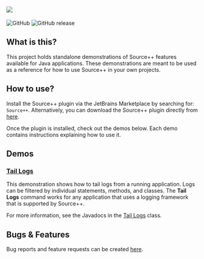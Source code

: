# ![](https://github.com/sourceplusplus/sourceplusplus/blob/master/.github/media/sourcepp_logo.svg)

![GitHub](https://img.shields.io/github/license/sourceplusplus/protocol)
![GitHub release](https://img.shields.io/github/v/release/sourceplusplus/sourceplusplus?include_prereleases)

## What is this?

This project holds standalone demonstrations of Source++ features available for Java applications. These demonstrations are meant to
be used as a reference for how to use Source++ in your own projects.

## How to use?

Install the Source++ plugin via the JetBrains Marketplace by searching for: `Source++`.
Alternatively, you can download the Source++ plugin directly from [here](https://plugins.jetbrains.com/plugin/12033-source-).

Once the plugin is installed, check out the demos below. Each demo contains instructions explaining how to use it.

## Demos

### [Tail Logs](./src/main/java/spp/demo/command/TailLogs.java)

This demonstration shows how to tail logs from a running application. Logs can be filtered by individual statements,
methods, and classes. The **Tail Logs** command works for any application that uses a logging framework that is supported by Source++.

For more information, see the Javadocs in the [Tail Logs](./src/main/java/spp/demo/command/TailLogs.java) class.

## Bugs & Features

Bug reports and feature requests can be created [here](https://github.com/sourceplusplus/sourceplusplus/issues).
